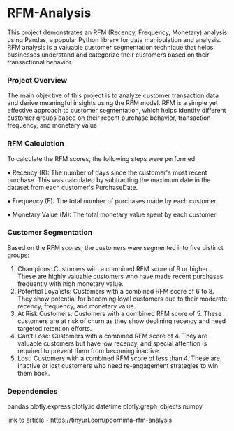 # RFM-Analysis

This project demonstrates an RFM (Recency, Frequency, Monetary) analysis using Pandas, a popular Python library for data manipulation and analysis. RFM analysis is a valuable customer segmentation technique that helps businesses understand and categorize their customers based on their transactional behavior.

### Project Overview
The main objective of this project is to analyze customer transaction data and derive meaningful insights using the RFM model. RFM is a simple yet effective approach to customer segmentation, which helps identify different customer groups based on their recent purchase behavior, transaction frequency, and monetary value.

### RFM Calculation
To calculate the RFM scores, the following steps were performed:

• Recency (R): The number of days since the customer's most recent purchase. This was calculated by subtracting the maximum date in the dataset from each customer's PurchaseDate.

• Frequency (F): The total number of purchases made by each customer.

• Monetary Value (M): The total monetary value spent by each customer.

### Customer Segmentation
Based on the RFM scores, the customers were segmented into five distinct groups:
1. Champions: Customers with a combined RFM score of 9 or higher. These are highly valuable customers who have made recent purchases frequently with high monetary value.
2. Potential Loyalists: Customers with a combined RFM score of 6 to 8. They show potential for becoming loyal customers due to their moderate recency, frequency, and monetary value.
3. At Risk Customers: Customers with a combined RFM score of 5. These customers are at risk of churn as they show declining recency and need targeted retention efforts.
4. Can't Lose: Customers with a combined RFM score of 4. They are valuable customers but have low recency, and special attention is required to prevent them from becoming inactive.
5. Lost: Customers with a combined RFM score of less than 4. These are inactive or lost customers who need re-engagement strategies to win them back.

### Dependencies
pandas
plotly.express
plotly.io
datetime
plotly.graph_objects
numpy


link to article - https://tinyurl.com/poornima-rfm-analysis
